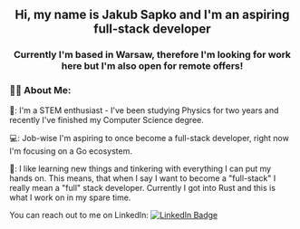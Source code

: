 <div id="header" align="center">
  
## Hi, my name is Jakub Sapko and I'm an aspiring full-stack developer
### Currently I'm based in Warsaw, therefore I'm looking for work here but I'm also open for remote offers!
</div>

### :man_technologist: About Me:
  
🔭: I'm a STEM enthusiast - I've been studying Physics for two years and recently I've finished my Computer Science degree.


💻: Job-wise I'm aspiring to once become a full-stack developer, right now I'm focusing on a Go ecosystem.


🌱: I like learning new things and tinkering with everything I can put my hands on. This means, that when I say I want to become a "full-stack" I really mean a "full" stack developer. Currently I got into Rust and this is what I work on in my spare time.

<div id="badges">
  You can reach out to me on LinkedIn:
  <a href="https://www.linkedin.com/in/jakub-sapko/">
    <img src="https://img.shields.io/badge/LinkedIn-blue?style=for-the-badge&logo=linkedin&logoColor=white" alt="LinkedIn Badge"/>
  </a>
</div>  
  
<img src="https://komarev.com/ghpvc/?username=JakubSapko&style=flat-square&color=blue" alt=""/>



<!--
**JakubSapko/JakubSapko** is a ✨ _special_ ✨ repository because its `README.md` (this file) appears on your GitHub profile.

Here are some ideas to get you started:

- 🔭 I’m currently working on ...
- 🌱 I’m currently learning ...
- 👯 I’m looking to collaborate on ...
- 🤔 I’m looking for help with ...
- 💬 Ask me about ...
- 📫 How to reach me: ...
- 😄 Pronouns: ...
- ⚡ Fun fact: ...
-->
